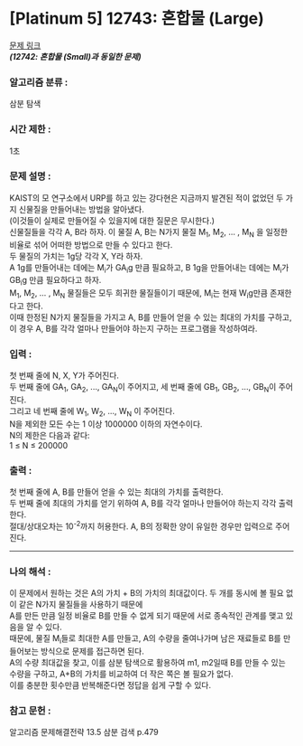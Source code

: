 [Platinum 5] 12743: 혼합물 (Large)
====================================  
[문제 링크](https://www.acmicpc.net/problem/12743)  
***(12742: 혼합물 (Small)과 동일한 문제)***  

### 알고리즘 분류 :  
삼분 탐색

### 시간 제한 :  
1초   

### 문제 설명 :  
KAIST의 모 연구소에서 URP를 하고 있는 강다현은 지금까지 발견된 적이 없었던 두 가지 신물질을 만들어내는 방법을 알아냈다.  
(이것들이 실제로 만들어질 수 있을지에 대한 질문은 무시한다.)   
신물질들을 각각 A, B라 하자. 이 물질 A, B는 N가지 물질 M<sub>1</sub>, M<sub>2</sub>, … , M<sub>N</sub> 을 일정한 비율로 섞어 어떠한 방법으로 만들 수 있다고 한다.  
두 물질의 가치는 1g당 각각 X, Y라 하자.  
A 1g를 만들어내는 데에는 M<sub>i</sub>가 GA<sub>i</sub>g 만큼 필요하고, B 1g을 만들어내는 데에는 M<sub>i</sub>가 GB<sub>i</sub>g 만큼 필요하다고 하자.  
M<sub>1</sub>, M<sub>2</sub>, … , M<sub>N</sub> 물질들은 모두 희귀한 물질들이기 때문에, M<sub>i</sub>는 현재 W<sub>i</sub>g만큼 존재한다고 한다.  
이때 한정된 N가지 물질들을 가지고 A, B를 만들어 얻을 수 있는 최대의 가치를 구하고,   
이 경우 A, B를 각각 얼마나 만들어야 하는지 구하는 프로그램을 작성하여라.  

### 입력 :   
첫 번째 줄에 N, X, Y가 주어진다.  
두 번째 줄에 GA<sub>1</sub>, GA<sub>2</sub>, ..., GA<sub>N</sub>이 주어지고, 세 번째 줄에 GB<sub>1</sub>, GB<sub>2</sub>, ..., GB<sub>N</sub>이 주어진다.  
그리고 네 번째 줄에 W<sub>1</sub>, W<sub>2</sub>, ..., W<sub>N</sub> 이 주어진다.  
N을 제외한 모든 수는 1 이상 1000000 이하의 자연수이다.  
N의 제한은 다음과 같다:  
1 ≤ N ≤ 200000  

### 출력 :   
첫 번째 줄에 A, B를 만들어 얻을 수 있는 최대의 가치를 출력한다.  
두 번째 줄에 최대의 가치를 얻기 위하여 A, B를 각각 얼마나 만들어야 하는지 각각 출력한다.  
절대/상대오차는 10<sup>-2</sup>까지 허용한다. A, B의 정확한 양이 유일한 경우만 입력으로 주어진다.  

-----------------------------------------------------------
### 나의 해석 :  
이 문제에서 원하는 것은 A의 가치 + B의 가치의 최대값이다. 두 개를 동시에 볼 필요 없이 같은 N가지 물질들을 사용하기 때문에  
A를 만든 만큼 일정 비율로 B를 만들 수 없게 되기 때문에 서로 종속적인 관계를 맺고 있음을 알 수 있다.  
때문에, 물질 M<sub>i</sub>들로 최대한 A를 만들고, A의 수량을 줄여나가며 남은 재료들로 B를 만들어보는 방식으로 문제를 접근하면 된다.  
A의 수량 최대값을 찾고, 이를 삼분 탐색으로 활용하여 m1, m2일때 B를 만들 수 있는 수량을 구하고, A+B의 가치를 비교하여 더 작은 쪽은 볼 필요가 없다.  
이를 충분한 횟수만큼 반복해준다면 정답을 쉽게 구할 수 있다.

### 참고 문헌 :  
알고리즘 문제해결전략 13.5 삼분 검색 p.479  
